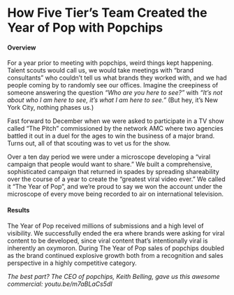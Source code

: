 # How Five Tier’s Team Created the Year of Pop with Popchips

#### Overview

For a year prior to meeting with popchips, weird things kept happening.  Talent scouts would call us, we would take meetings with “brand consultants” who couldn’t tell us what brands they worked with, and we had people coming by to randomly see our offices.  Imagine the creepiness of someone answering the question _“Who are you here to see?”_ with _“It’s not about who I am here to see, it’s what I am here to see.”_  (But hey, it’s New York City, nothing phases us.)

Fast forward to December when we were asked to participate in a TV show called “The Pitch” commissioned by the network AMC where two agencies battled it out in a duel for the ages to win the business of a major brand.  Turns out, all of that scouting was to vet us for the show.

Over a ten day period we were under a microscope developing a “viral campaign that people would want to share.”  We built a comprehensive, sophisticated campaign that returned in spades by spreading shareability over the course of a year to create the “greatest viral video ever.”  We called it “The Year of Pop”, and we’re proud to say we won the account under the microscope of every move being recorded to air on international television.

#### Results

The Year of Pop received millions of submissions and a high level of visibility.  We successfully ended the era where brands were asking for viral content to be developed, since viral content that’s intentionally viral is inherently an oxymoron.  During The Year of Pop sales of popchips doubled as the brand continued explosive growth both from a recognition and sales perspective in  a highly competitive category.

_The best part?  The CEO of popchips, Keith Belling, gave us this awesome commercial: youtu.be/m7aBLaCs5dI_
